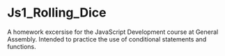 # Js1_Rolling_Dice
A homework excersise for the JavaScript Development course at General Assembly. Intended to practice the use of conditional statements and functions.
